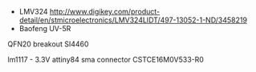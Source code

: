 - LMV324 http://www.digikey.com/product-detail/en/stmicroelectronics/LMV324LIDT/497-13052-1-ND/3458219
- Baofeng UV-5R

QFN20 breakout
SI4460

lm1117 - 3.3V
attiny84
sma connector
CSTCE16M0V533-R0
